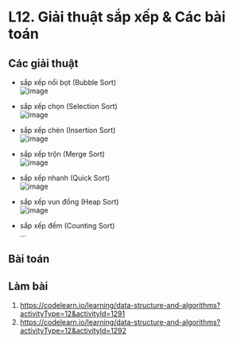 
# L12. Giải thuật sắp xếp & Các bài toán


## Các giải thuật

- sắp xếp nổi bọt (Bubble Sort)  
  ![image](https://github.com/user-attachments/assets/45abc86c-aef3-4409-b12e-1687d7000e8e)

- sắp xếp chọn (Selection Sort)  
  ![image](https://github.com/user-attachments/assets/dd9d8b33-f1ad-469d-841a-1b58fd4f2949)

- sắp xếp chèn (Insertion Sort)  
  ![image](https://github.com/user-attachments/assets/c98117dd-5011-4b1a-92f8-048dc660360c)

- sắp xếp trộn (Merge Sort)  
  ![image](https://github.com/user-attachments/assets/44e05855-c682-4490-b95b-f60b91bf3a93)

- sắp xếp nhanh (Quick Sort)  
  ![image](https://github.com/user-attachments/assets/12c55569-15e6-4497-b306-f44a5344fa7c)

- sắp xếp vun đống (Heap Sort)  
  ![image](https://github.com/user-attachments/assets/d7a4c3bd-9568-4cdc-9a6b-9e90f5fd63e0)

- sắp xếp đếm (Counting Sort)  
...

## Bài toán 

## Làm bài 
1. https://codelearn.io/learning/data-structure-and-algorithms?activityType=12&activityId=1291
2. https://codelearn.io/learning/data-structure-and-algorithms?activityType=12&activityId=1292
